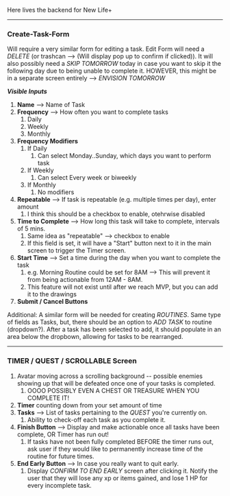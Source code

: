 Here lives the backend for New Life+

---

### Create-Task-Form

Will require a very similar form for editing a task. Edit Form will need a _DELETE_ (or trashcan --> (Will display pop up to confirm if clicked)). It will also possibly need a _SKIP TOMORROW_ today in case you want to skip it the following day due to being unable to complete it. HOWEVER, this might be in a separate screen entirely --> _ENVISION TOMORROW_

**_Visible Inputs_**

1. **Name** --> Name of Task
2. **Frequency** --> How often you want to complete tasks
   1. Daily
   2. Weekly
   3. Monthly
3. **Frequency Modifiers**
   1. If Daily
      1. Can select Monday..Sunday, which days you want to perform task
   2. If Weekly
      1. Can select Every week or biweekly
   3. If Monthly
      1. No modifiers
4. **Repeatable** --> If task is repeatable (e.g. multiple times per day), enter amount
   1. I think this should be a checkbox to enable, otehrwise disabled
5. **Time to Complete** --> How long this task will take to complete, intervals of 5 mins.
   1. Same idea as "repeatable" --> checkbox to enable
   2. If this field is set, it will have a "Start" button next to it in the main screen to trigger the Timer screen.
6. **Start Time** --> Set a time during the day when you want to complete the task
   1. e.g. Morning Routine could be set for 8AM --> This will prevent it from being actionable from 12AM - 8AM.
   2. This feature will not exist until after we reach MVP, but you can add it to the drawings
7. **Submit / Cancel Buttons**

Additional:
A similar form will be needed for creating _ROUTINES_. Same type of fields as Tasks, but, there should be an option to _ADD TASK_ to routine (dropdown?). After a task has been selected to add, it should populate in an area below the dropbown, allowing for tasks to be rearranged.

---

### TIMER / QUEST / SCROLLABLE Screen

1. Avatar moving across a scrolling background -- possible enemies showing up that will be defeated once one of your tasks is completed.
   1. OOOO POSSIBLY EVEN A CHEST OR TREASURE WHEN YOU COMPLETE IT!
2. **Timer** counting down from your set amount of time
3. **Tasks** --> List of tasks pertaining to the _QUEST_ you're currently on.
   1. Ability to check-off each task as you complete it.
4. **Finish Button** --> Display and make actionable once all tasks have been complete, OR Timer has run out!
   1. If tasks have not been fully completed BEFORE the timer runs out, ask user if they would like to permanently increase time of the routine for future times.
5. **End Early Button** --> In case you really want to quit early.
   1. Display _CONFIRM TO END EARLY_ screen after clicking it. Notify the user that they will lose any xp or items gained, and lose 1 HP for every incomplete task.
